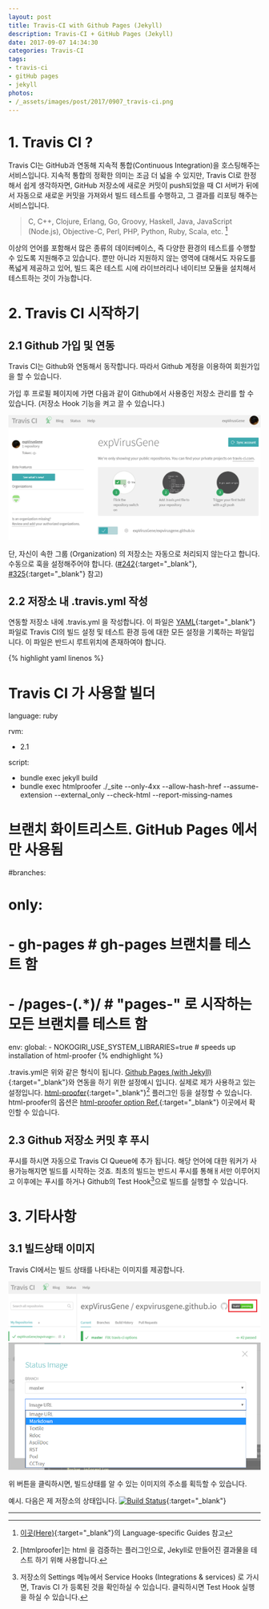 ```yaml
---
layout: post
title: Travis-CI with Github Pages (Jekyll)
description: Travis-CI + GitHub Pages (Jekyll)
date: 2017-09-07 14:34:30
categories: Travis-CI
tags:
- travis-ci
- gitHub pages
- jekyll
photos:
- /_assets/images/post/2017/0907_travis-ci.png
---
```


# 1. Travis CI ?

Travis CI는 GitHub과 연동해 지속적 통합(Continuous Integration)을 호스팅해주는 서비스입니다.
지속적 통합의 정확한 의미는 조금 더 넓을 수 있지만, Travis CI로 한정해서 쉽게 생각하자면, GitHub 저장소에 새로운 커밋이 push되었을 때 CI 서버가 뒤에서 자동으로 새로운 커밋을 가져와서 빌드 테스트를 수행하고, 그 결과를 리포팅 해주는 서비스입니다.

> C, C++, Clojure, Erlang, Go, Groovy, Haskell, Java, JavaScript (Node.js), Objective-C, Perl, PHP, Python, Ruby, Scala, etc. [^1]

이상의 언어를 포함해서 많은 종류의 데이터베이스, 즉 다양한 환경의 테스트를 수행할 수 있도록 지원해주고 있습니다.
뿐만 아니라 지원하지 않는 영역에 대해서도 자유도를 폭넓게 제공하고 있어, 빌드 혹은 테스트 시에 라이브러리나 네이티브 모듈을 설치해서 테스트하는 것이 가능합니다.

# 2. Travis CI 시작하기

## 2.1 Github 가입 및 연동

Travis CI는 Github와 연동해서 동작합니다. 따라서 Github 계정을 이용하여 회원가입을 할 수 있습니다.

가입 후 프로필 페이지에 가면 다음과 같이 Github에서 사용중인 저장소 관리를 할 수 있습니다. (저장소 Hook 기능을 켜고 끌 수 있습니다.)

![Travis CI - Settings 1](/_assets/images/post/2017/0907_travis-setup-01.png)


단, 자신이 속한 그룹 (Organization) 의 저장소는 자동으로 처리되지 않는다고 합니다. 수동으로 훅을 설정해주어야 합니다. ([#242]{:target="_blank"}, [#325]{:target="_blank"} 참고)


## 2.2 저장소 내 .travis.yml 작성

연동할 저장소 내에 .travis.yml 을 작성합니다.
이 파일은 [YAML]{:target="_blank"} 파일로 Travis CI의 빌드 설정 및 테스트 환경 등에 대한 모든 설정을 기록하는 파일입니다. 
이 파일은 반드시 루트위치에 존재하여야 합니다.

{% highlight yaml linenos %}
# Travis CI 가 사용할 빌더
language: ruby

rvm:
  - 2.1

script:
  - bundle exec jekyll build
  - bundle exec htmlproofer ./_site --only-4xx --allow-hash-href --assume-extension --external_only --check-html --report-missing-names
  

# 브랜치 화이트리스트. GitHub Pages 에서만 사용됨
#branches:
#  only:
#  - gh-pages     # gh-pages 브랜치를 테스트 함
#  - /pages-(.*)/ # "pages-" 로 시작하는 모든 브랜치를 테스트 함

env:
  global:
    - NOKOGIRI_USE_SYSTEM_LIBRARIES=true # speeds up installation of html-proofer
{% endhighlight %}

.travis.yml은 위와 같은 형식이 됩니다. 
[Github Pages (with Jekyll)]{:target="_blank"}와 연동을 하기 위한 설정예시 입니다. 실제로 제가 사용하고 있는 설정입니다.
[html-proofer]{:target="_blank"}[^2] 플러그인 등을 설정할 수 있습니다. html-proofer의 옵션은 [html-proofer option Ref.]{:target="_blank"} 이곳에서 확인할 수 있습니다.

## 2.3 Github 저장소 커밋 후 푸시

푸시를 하시면 자동으로 Travis CI Queue에 추가 됩니다. 해당 언어에 대한 워커가 사용가능해지면 빌드를 시작하는 것죠.
최초의 빌드는 반드시 푸시를 통해ㅐ서만 이루어지고 이후에는 푸시를 하거나 Github의 Test Hook[^3]으로 빌드를 실행할 수 있습니다.

# 3. 기타사항

## 3.1 빌드상태 이미지

Travis CI에서는 빌드 상태를 나타내는 이미지를 제공합니다.

![Travis Build Status 01](/_assets/images/post/2017/0907_travis-build-status01.png)
![Travis Build Status 02](/_assets/images/post/2017/0907_travis-build-status02.png)

위 버튼을 클릭하시면, 빌드상태를 알 수 있는 이미지의 주소를 획득할 수 있습니다.

예시. 다음은 제 저장소의 상태입니다.
[![Build Status](https://travis-ci.org/expVirusGene/expvirusgene.github.io.svg?branch=master)](https://travis-ci.org/expVirusGene/expvirusgene.github.io){:target="_blank"}

---

[^1]: [이곳(Here)](https://docs.travis-ci.com/){:target="_blank"}의 Language-specific Guides 참고
[^2]: [htmlproofer]는 html 을 검증하는 플러그인으로, Jekyll로 만들어진 결과물을 테스트 하기 위해 사용합니다.
[^3]: 저장소의 Settings 메뉴에서 Service Hooks (Integrations & services) 로 가시면,  Travis CI 가 등록된 것을 확인하실 수 있습니다. 클릭하시면 Test Hook 실행을 하실 수 있습니다.

[#242]: https://github.com/travis-ci/travis-ci/issues/242
[#325]: https://github.com/travis-ci/travis-ci/issues/325
[YAML]: http://yaml.org/
[Github Pages (with Jekyll)]: http://jekyllrb.com/docs/continuous-integration/travis-ci/
[html-proofer]: https://github.com/gjtorikian/html-proofer/
[html-proofer option Ref.]: https://github.com/gjtorikian/html-proofer/blob/master/bin/htmlproofer/